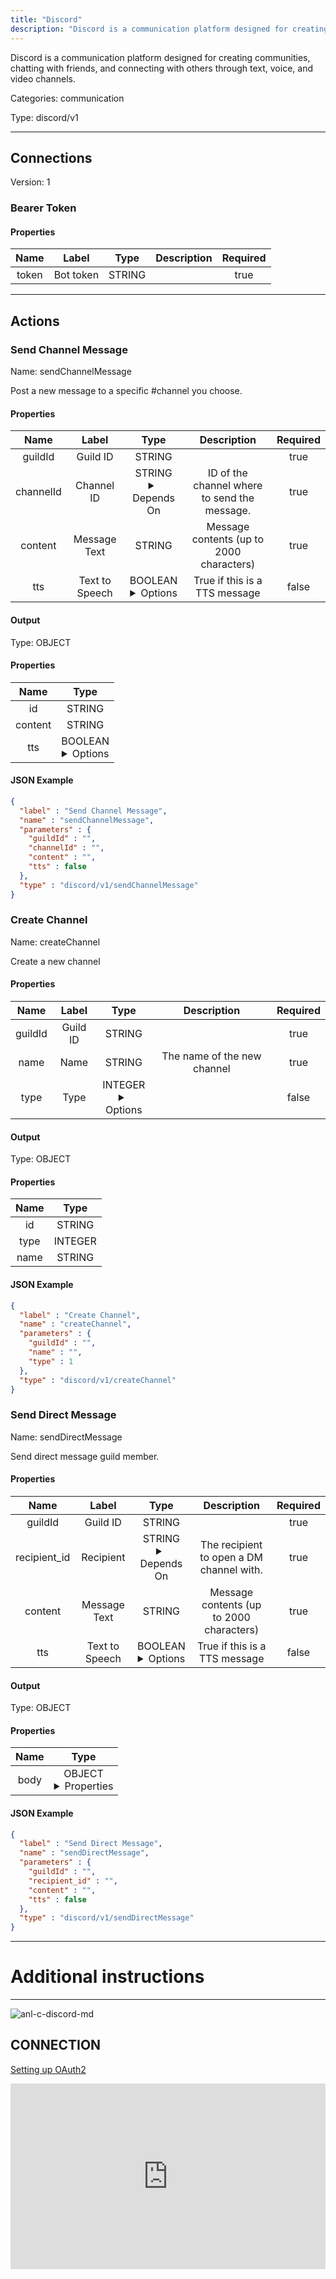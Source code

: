 ```yaml
---
title: "Discord"
description: "Discord is a communication platform designed for creating communities, chatting with friends, and connecting with others through text, voice, and video channels."
---
```


Discord is a communication platform designed for creating communities, chatting with friends, and connecting with others through text, voice, and video channels.


Categories: communication


Type: discord/v1

<hr />



## Connections

Version: 1


### Bearer Token

#### Properties

|      Name       |      Label     |     Type     |     Description     | Required |
|:---------------:|:--------------:|:------------:|:-------------------:|:--------:|
| token | Bot token | STRING |  | true |





<hr />



## Actions


### Send Channel Message
Name: sendChannelMessage

Post a new message to a specific #channel you choose.

#### Properties

|      Name       |      Label     |     Type     |     Description     | Required |
|:---------------:|:--------------:|:------------:|:-------------------:|:--------:|
| guildId | Guild ID | STRING |  | true |
| channelId | Channel ID | STRING <details> <summary> Depends On </summary> guildId </details> | ID of the channel where to send the message. | true |
| content | Message Text | STRING | Message contents (up to 2000 characters) | true |
| tts | Text to Speech | BOOLEAN <details> <summary> Options </summary> true, false </details> | True if this is a TTS message | false |


#### Output



Type: OBJECT


#### Properties

|     Name     |     Type     |
|:------------:|:------------:|
| id | STRING |
| content | STRING |
| tts | BOOLEAN <details> <summary> Options </summary> true, false </details> |




#### JSON Example
```json
{
  "label" : "Send Channel Message",
  "name" : "sendChannelMessage",
  "parameters" : {
    "guildId" : "",
    "channelId" : "",
    "content" : "",
    "tts" : false
  },
  "type" : "discord/v1/sendChannelMessage"
}
```


### Create Channel
Name: createChannel

Create a new channel

#### Properties

|      Name       |      Label     |     Type     |     Description     | Required |
|:---------------:|:--------------:|:------------:|:-------------------:|:--------:|
| guildId | Guild ID | STRING |  | true |
| name | Name | STRING | The name of the new channel | true |
| type | Type | INTEGER <details> <summary> Options </summary> 0, 2, 4 </details> |  | false |


#### Output



Type: OBJECT


#### Properties

|     Name     |     Type     |
|:------------:|:------------:|
| id | STRING |
| type | INTEGER |
| name | STRING |




#### JSON Example
```json
{
  "label" : "Create Channel",
  "name" : "createChannel",
  "parameters" : {
    "guildId" : "",
    "name" : "",
    "type" : 1
  },
  "type" : "discord/v1/createChannel"
}
```


### Send Direct Message
Name: sendDirectMessage

Send direct message guild member.

#### Properties

|      Name       |      Label     |     Type     |     Description     | Required |
|:---------------:|:--------------:|:------------:|:-------------------:|:--------:|
| guildId | Guild ID | STRING |  | true |
| recipient_id | Recipient | STRING <details> <summary> Depends On </summary> guildId </details> | The recipient to open a DM channel with. | true |
| content | Message Text | STRING | Message contents (up to 2000 characters) | true |
| tts | Text to Speech | BOOLEAN <details> <summary> Options </summary> true, false </details> | True if this is a TTS message | false |


#### Output



Type: OBJECT


#### Properties

|     Name     |     Type     |
|:------------:|:------------:|
| body | OBJECT <details> <summary> Properties </summary> {STRING\(id)} </details> |




#### JSON Example
```json
{
  "label" : "Send Direct Message",
  "name" : "sendDirectMessage",
  "parameters" : {
    "guildId" : "",
    "recipient_id" : "",
    "content" : "",
    "tts" : false
  },
  "type" : "discord/v1/sendDirectMessage"
}
```




<hr />

# Additional instructions
<hr />

![anl-c-discord-md](https://static.scarf.sh/a.png?x-pxid=8dad9aeb-34e5-47b6-917f-5423fe8d2b0c)
## CONNECTION

[Setting up OAuth2](https://discordjs.guide/preparations/adding-your-bot-to-servers.html#bot-invite-links)

<div style="position:relative;height:0;width:100%;overflow:hidden;z-index:99999;box-sizing:border-box;padding-bottom:calc(52.69531250% + 32px)"><iframe src="https://www.guidejar.com/embed/31087152-2446-4f70-a391-79f49c45190a?type=1&controls=on" width="100%" height="100%" style="height:100%;position:absolute;inset:0" allowfullscreen frameborder="0"></iframe></div>
